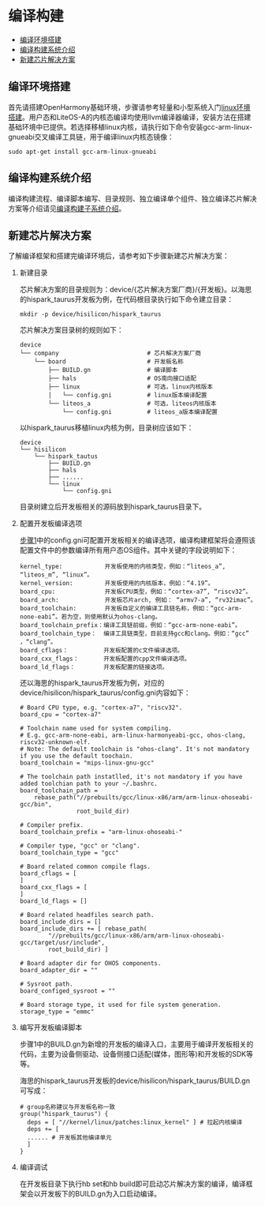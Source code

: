 # 编译构建<a name="ZH-CN_TOPIC_0000001105406466"></a>

-   [编译环境搭建](#section3336103410314)
-   [编译构建系统介绍](#section354343816319)
-   [新建芯片解决方案](#section18612153175011)

## 编译环境搭建<a name="section3336103410314"></a>

首先请搭建OpenHarmony基础环境，步骤请参考轻量和小型系统入门[linux环境搭建](../quick-start/quickstart-lite-package-environment.md)。用户态和LiteOS-A的内核态编译均使用llvm编译器编译，安装方法在搭建基础环境中已提供。若选择移植linux内核，请执行如下命令安装gcc-arm-linux-gnueabi交叉编译工具链，用于编译linux内核态镜像：

```
sudo apt-get install gcc-arm-linux-gnueabi
```

## 编译构建系统介绍<a name="section354343816319"></a>

编译构建流程、编译脚本编写、目录规则、独立编译单个组件、独立编译芯片解决方案等介绍请见[编译构建子系统介绍](../subsystems/subsys-build-mini-lite.md)。

## 新建芯片解决方案<a name="section18612153175011"></a>

了解编译框架和搭建完编译环境后，请参考如下步骤新建芯片解决方案：

1.  <a name="li20894101862"></a>新建目录

    芯片解决方案的目录规则为：device/\{芯片解决方案厂商\}/\{开发板\}。以海思的hispark\_taurus开发板为例，在代码根目录执行如下命令建立目录：

    ```
    mkdir -p device/hisilicon/hispark_taurus
    ```

    芯片解决方案目录树的规则如下：

    ```
    device                                      
    └── company                         # 芯片解决方案厂商
        └── board                       # 开发板名称
            ├── BUILD.gn                # 编译脚本
            ├── hals                    # OS南向接口适配
            ├── linux                   # 可选，linux内核版本
            │   └── config.gni          # linux版本编译配置
            └── liteos_a                # 可选，liteos内核版本
                └── config.gni          # liteos_a版本编译配置
    ```

    以hispark\_taurus移植linux内核为例，目录树应该如下：

    ```
    device                  
    └── hisilicon             
        └── hispark_tautus          
            ├── BUILD.gn    
            ├── hals        
            ├── ......      
            └── linux    
                └── config.gni  
    ```

    目录树建立后开发板相关的源码放到hispark\_taurus目录下。

2.  配置开发板编译选项

    [步骤1](#li20894101862)中的config.gni可配置开发板相关的编译选项，编译构建框架将会遵照该配置文件中的参数编译所有用户态OS组件。其中关键的字段说明如下：

    ```
    kernel_type:            开发板使用的内核类型，例如：“liteos_a”, “liteos_m”, “linux”。
    kernel_version:         开发板使用的内核版本，例如：“4.19”。
    board_cpu:              开发板CPU类型，例如：“cortex-a7”, “riscv32”。
    board_arch:             开发板芯片arch, 例如： “armv7-a”, “rv32imac”。
    board_toolchain:        开发板自定义的编译工具链名称，例如：“gcc-arm-none-eabi”。若为空，则使用默认为ohos-clang。
    board_toolchain_prefix：编译工具链前缀，例如：“gcc-arm-none-eabi”。
    board_toolchain_type：  编译工具链类型，目前支持gcc和clang。例如：“gcc” ，“clang”。
    board_cflags：          开发板配置的c文件编译选项。
    board_cxx_flags：       开发板配置的cpp文件编译选项。
    board_ld_flags：        开发板配置的链接选项。
    ```

    还以海思的hispark\_taurus开发板为例，对应的device/hisilicon/hispark\_taurus/config.gni内容如下：

    ```
    # Board CPU type, e.g. "cortex-a7", "riscv32".
    board_cpu = "cortex-a7"
    
    # Toolchain name used for system compiling.
    # E.g. gcc-arm-none-eabi, arm-linux-harmonyeabi-gcc, ohos-clang,  riscv32-unknown-elf.
    # Note: The default toolchain is "ohos-clang". It's not mandatory if you use the default toochain.
    board_toolchain = "mips-linux-gnu-gcc"
    
    # The toolchain path instatlled, it's not mandatory if you have added toolchian path to your ~/.bashrc.
    board_toolchain_path = 
        rebase_path("//prebuilts/gcc/linux-x86/arm/arm-linux-ohoseabi-gcc/bin",
                    root_build_dir)
    
    # Compiler prefix.
    board_toolchain_prefix = "arm-linux-ohoseabi-"
    
    # Compiler type, "gcc" or "clang".
    board_toolchain_type = "gcc"
    
    # Board related common compile flags.
    board_cflags = [
    ]
    board_cxx_flags = [
    ]
    board_ld_flags = []
    
    # Board related headfiles search path.
    board_include_dirs = []
    board_include_dirs += [ rebase_path(
            "//prebuilts/gcc/linux-x86/arm/arm-linux-ohoseabi-gcc/target/usr/include",
            root_build_dir) ]
    
    # Board adapter dir for OHOS components.
    board_adapter_dir = ""
    
    # Sysroot path.
    board_configed_sysroot = ""
    
    # Board storage type, it used for file system generation.
    storage_type = "emmc"
    ```

3.  编写开发板编译脚本

    步骤1中的BUILD.gn为新增的开发板的编译入口，主要用于编译开发板相关的代码，主要为设备侧驱动、设备侧接口适配\(媒体，图形等\)和开发板的SDK等等。

    海思的hispark\_taurus开发板的device/hisilicon/hispark\_taurus/BUILD.gn可写成：

    ```
    # group名称建议与开发板名称一致
    group("hispark_taurus") {   
      deps = [ "//kernel/linux/patches:linux_kernel" ] # 拉起内核编译
      deps += [
      ...... # 开发板其他编译单元
      ]
    }
    ```

4.  编译调试

    在开发板目录下执行hb set和hb build即可启动芯片解决方案的编译，编译框架会以开发板下的BUILD.gn为入口启动编译。


